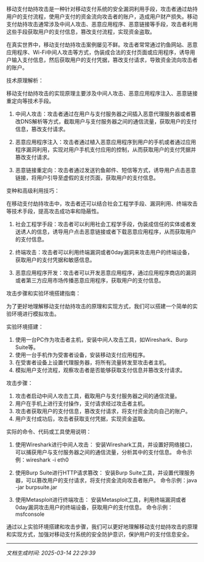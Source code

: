 移动支付劫持攻击是一种针对移动支付系统的安全漏洞利用手段，攻击者通过劫持用户的支付流程，使用户支付的资金流向攻击者的账户，造成用户财产损失。移动支付劫持攻击通常涉及中间人攻击、恶意应用程序、恶意链接等手段，攻击者利用这些手段获取用户的支付信息，篡改支付流程，实现资金盗取。

在真实世界中，移动支付劫持攻击案例屡见不鲜。攻击者常常通过钓鱼网站、恶意应用程序、Wi-Fi中间人攻击等方式，伪装成合法的支付页面或应用程序，诱导用户输入支付信息，然后获取用户的支付凭据，篡改支付请求，导致资金流向攻击者的账户。

技术原理解析：

移动支付劫持攻击的实现原理主要涉及中间人攻击、恶意应用程序注入、恶意链接重定向等技术手段。

1. 中间人攻击：攻击者通过在用户与支付服务器之间插入恶意代理服务器或者篡改DNS解析等方式，截取用户与支付服务器之间的通信流量，获取用户的支付信息，篡改支付请求。

2. 恶意应用程序注入：攻击者通过植入恶意应用程序到用户的手机或者通过应用程序漏洞利用，实现对用户手机支付应用的控制，从而获取用户的支付凭据并篡改支付请求。

3. 恶意链接重定向：攻击者通过发送钓鱼邮件、短信等方式，诱导用户点击恶意链接，将用户引导至虚假的支付页面，获取用户的支付信息。

变种和高级利用技巧：

在移动支付劫持攻击中，攻击者还可以结合社会工程学手段、漏洞利用、终端攻击等技术手段，提高攻击成功率和隐蔽性。

1. 社会工程学手段：攻击者可以利用社会工程学手段，伪装成信任的实体或者发送诱人的信息，诱导用户点击恶意链接或者下载恶意应用程序，从而获取用户的支付信息。

2. 终端攻击：攻击者可以利用终端漏洞或者0day漏洞来攻击用户的终端设备，获取用户的支付凭据和敏感信息。

3. 恶意应用程序开发：攻击者可以开发恶意应用程序，通过应用程序商店的漏洞或者第三方应用市场传播恶意应用程序，获取用户的支付信息。

攻击步骤和实验环境搭建指南：

为了更好地理解移动支付劫持攻击的原理和实现方式，我们可以搭建一个简单的实验环境进行模拟攻击。

实验环境搭建：
1. 使用一台PC作为攻击者主机，安装中间人攻击工具，如Wireshark、Burp Suite等。
2. 使用一台手机作为受害者设备，安装移动支付应用程序。
3. 在受害者设备上设置代理服务器，将所有流量转发至攻击者主机。
4. 模拟用户支付流程，观察攻击者是否能够获取支付信息并篡改支付请求。

攻击步骤：
1. 攻击者启动中间人攻击工具，截取用户与支付服务器之间的通信流量。
2. 用户在手机上进行支付操作，支付请求经过攻击者主机。
3. 攻击者获取用户的支付信息，篡改支付请求，将支付资金流向自己的账户。
4. 用户支付成功后，攻击者获取支付凭据，实现资金盗取。

实际的命令、代码或工具使用说明：

1. 使用Wireshark进行中间人攻击：
安装Wireshark工具，并设置好网络接口，可以捕获用户与支付服务器之间的通信流量，分析其中的支付信息。
命令示例：wireshark -i eth0

2. 使用Burp Suite进行HTTP请求篡改：
安装Burp Suite工具，并设置代理服务器，可以篡改用户的支付请求，将支付资金流向攻击者账户。
命令示例：java -jar burpsuite.jar

3. 使用Metasploit进行终端攻击：
安装Metasploit工具，利用终端漏洞或者0day漏洞攻击用户的终端设备，获取用户的支付信息。
命令示例：msfconsole

通过以上实验环境搭建和攻击步骤，我们可以更好地理解移动支付劫持攻击的原理和实现方式，加强对移动支付系统的安全防护意识，保护用户的支付信息安全。

---

*文档生成时间: 2025-03-14 22:29:39*
